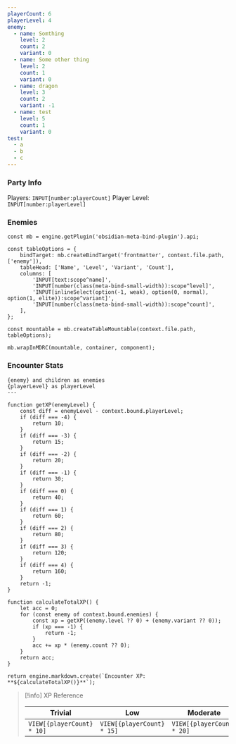 ```yaml
---
playerCount: 6
playerLevel: 4
enemy:
  - name: Somthing
    level: 2
    count: 2
    variant: 0
  - name: Some other thing
    level: 2
    count: 1
    variant: 0
  - name: dragon
    level: 3
    count: 2
    variant: -1
  - name: test
    level: 5
    count: 1
    variant: 0
test:
  - a
  - b
  - c
---
```


### Party Info

Players: `INPUT[number:playerCount]`
Player Level: `INPUT[number:playerLevel]`

### Enemies

```js-engine
const mb = engine.getPlugin('obsidian-meta-bind-plugin').api;

const tableOptions = {
	bindTarget: mb.createBindTarget('frontmatter', context.file.path, ['enemy']),
	tableHead: ['Name', 'Level', 'Variant', 'Count'],
	columns: [
		'INPUT[text:scope^name]',
		'INPUT[number(class(meta-bind-small-width)):scope^level]',
		'INPUT[inlineSelect(option(-1, weak), option(0, normal), option(1, elite)):scope^variant]',
		'INPUT[number(class(meta-bind-small-width)):scope^count]',
	],
};

const mountable = mb.createTableMountable(context.file.path, tableOptions);

mb.wrapInMDRC(mountable, container, component);
```

### Encounter Stats

```meta-bind-js-view
{enemy} and children as enemies
{playerLevel} as playerLevel
---

function getXP(enemyLevel) {
	const diff = enemyLevel - context.bound.playerLevel;
	if (diff === -4) {
		return 10;
	}
	if (diff === -3) {
		return 15;
	}
	if (diff === -2) {
		return 20;
	}
	if (diff === -1) {
		return 30;
	}
	if (diff === 0) {
		return 40;
	}
	if (diff === 1) {
		return 60;
	}
	if (diff === 2) {
		return 80;
	}
	if (diff === 3) {
		return 120;
	}
	if (diff === 4) {
		return 160;
	}
	return -1;
}

function calculateTotalXP() {
	let acc = 0;
	for (const enemy of context.bound.enemies) {
		const xp = getXP((enemy.level ?? 0) + (enemy.variant ?? 0));
		if (xp === -1) {
			return -1;
		}
		acc += xp * (enemy.count ?? 0);
	}
	return acc;
}

return engine.markdown.create(`Encounter XP: **${calculateTotalXP()}**`);
```

> [!info] XP Reference
> 
> | Trivial                    | Low                        | Moderate                   | Severe                     | Extreme                    |
> | -------------------------- | -------------------------- | -------------------------- | -------------------------- | -------------------------- |
> | `VIEW[{playerCount} * 10]`    | `VIEW[{playerCount} * 15]`     | `VIEW[{playerCount} * 20]`    | `VIEW[{playerCount} * 30]`    | `VIEW[{playerCount} * 40]`    |